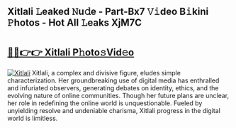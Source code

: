 ## Xitlali 𝙻eaked 𝙽u𝚍e - Part-Bx7 𝚅𝚒deo B𝚒kini 𝙿hotos - Hot All 𝙻eaks XjM7C

# <h2><a href="http://ld4w2n7.urlbe.top/?page=Xitlali">🔗🔗👉👉 Xitlali P𝚑oto𝚜Vid𝚎o</a></h2>

[![Xitlali](https://i.imgur.com/eBuTRDB.gif)](http://ld4w2n7.urlbe.top/?page=Xitlali)
Xitlali, a complex and divisive figure, eludes simple characterization. Her groundbreaking use of digital media has enthralled and infuriated observers, generating debates on identity, ethics, and the evolving nature of online communities. Though her future plans are unclear, her role in redefining the online world is unquestionable. Fueled by unyielding resolve and undeniable charisma, Xitlali progress in the digital world is limitless.
